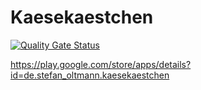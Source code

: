 # Kaesekaestchen

[![Quality Gate Status](https://sonarcloud.io/api/project_badges/measure?project=kaesekaestchen&metric=alert_status)](https://sonarcloud.io/dashboard?id=kaesekaestchen)

https://play.google.com/store/apps/details?id=de.stefan_oltmann.kaesekaestchen

